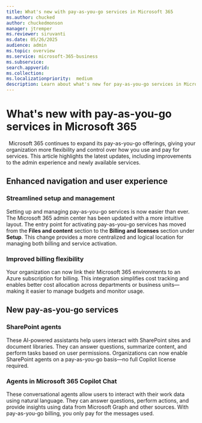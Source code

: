 ```yaml
---
title: What's new with pay-as-you-go services in Microsoft 365
ms.author: chucked
author: chuckedmonson
manager: jtremper
ms.reviewer: siruvanti
ms.date: 05/26/2025
audience: admin
ms.topic: overview
ms.service: microsoft-365-business
ms.subservice:
search.appverid: 
ms.collection: 
ms.localizationpriority:  medium
description: Learn about what's new for pay-as-you-go services in Microsoft 365.
---
```


# What's new with pay-as-you-go services in Microsoft 365
  
Microsoft 365 continues to expand its pay-as-you-go offerings, giving your organization more flexibility and control over how you use and pay for services. This article highlights the latest updates, including improvements to the admin experience and newly available services.

## Enhanced navigation and user experience  

### Streamlined setup and management  

Setting up and managing pay-as-you-go services is now easier than ever. The Microsoft 365 admin center has been updated with a more intuitive layout. The entry point for activating pay-as-you-go services has moved from the **Files and content** section to the **Billing and licenses** section under **Setup**. This change provides a more centralized and logical location for managing both billing and service activation.

### Improved billing flexibility  

Your organization can now link their Microsoft 365 environments to an Azure subscription for billing. This integration simplifies cost tracking and enables better cost allocation across departments or business units—making it easier to manage budgets and monitor usage.

## New pay-as-you-go services  

### SharePoint agents  

These AI-powered assistants help users interact with SharePoint sites and document libraries. They can answer questions, summarize content, and perform tasks based on user permissions. Organizations can now enable SharePoint agents on a pay-as-you-go basis—no full Copilot license required.

### Agents in Microsoft 365 Copilot Chat

These conversational agents allow users to interact with their work data using natural language. They can answer questions, perform actions, and provide insights using data from Microsoft Graph and other sources. With pay-as-you-go billing, you only pay for the messages used.
